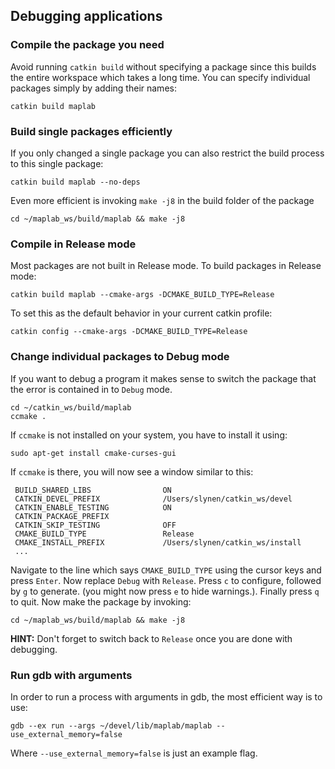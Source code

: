 ## Debugging applications

### Compile the package you need
Avoid running ```catkin build``` without specifying a package since this builds the entire workspace which takes a long time.
You can specify individual packages simply by adding their names:
```
catkin build maplab
```

### Build single packages efficiently
If you only changed a single package you can also restrict the build process to this single package:
```
catkin build maplab --no-deps
```
Even more efficient is invoking ```make -j8``` in the build folder of the package
```
cd ~/maplab_ws/build/maplab && make -j8
```

### Compile in Release mode
Most packages are not built in Release mode. To build packages in Release mode:
```
catkin build maplab --cmake-args -DCMAKE_BUILD_TYPE=Release
```
To set this as the default behavior in your current catkin profile:
```
catkin config --cmake-args -DCMAKE_BUILD_TYPE=Release
```

### Change individual packages to Debug mode
If you want to debug a program it makes sense to switch the package that the error is contained in to ```Debug``` mode.
```
cd ~/catkin_ws/build/maplab
ccmake .
```
If ``ccmake`` is not installed on your system, you have to install it using:
```
sudo apt-get install cmake-curses-gui
```
If ``ccmake`` is there, you will now see a window similar to this:
```
 BUILD_SHARED_LIBS                ON
 CATKIN_DEVEL_PREFIX              /Users/slynen/catkin_ws/devel
 CATKIN_ENABLE_TESTING            ON
 CATKIN_PACKAGE_PREFIX
 CATKIN_SKIP_TESTING              OFF
 CMAKE_BUILD_TYPE                 Release
 CMAKE_INSTALL_PREFIX             /Users/slynen/catkin_ws/install
 ...
```
Navigate to the line which says ```CMAKE_BUILD_TYPE``` using the cursor keys and press ```Enter```. Now replace ```Debug``` with ```Release```. Press ```c``` to configure, followed by ```g``` to generate. (you might now press ```e``` to hide warnings.). Finally press ```q``` to quit.
Now make the package by invoking:
```
cd ~/maplab_ws/build/maplab && make -j8
```

**HINT:** Don't forget to switch back to ```Release``` once you are done with debugging.

### Run gdb with arguments
In order to run a process with arguments in gdb, the most efficient way is to use:
```
gdb --ex run --args ~/devel/lib/maplab/maplab --use_external_memory=false
```
Where ```--use_external_memory=false``` is just an example flag.
